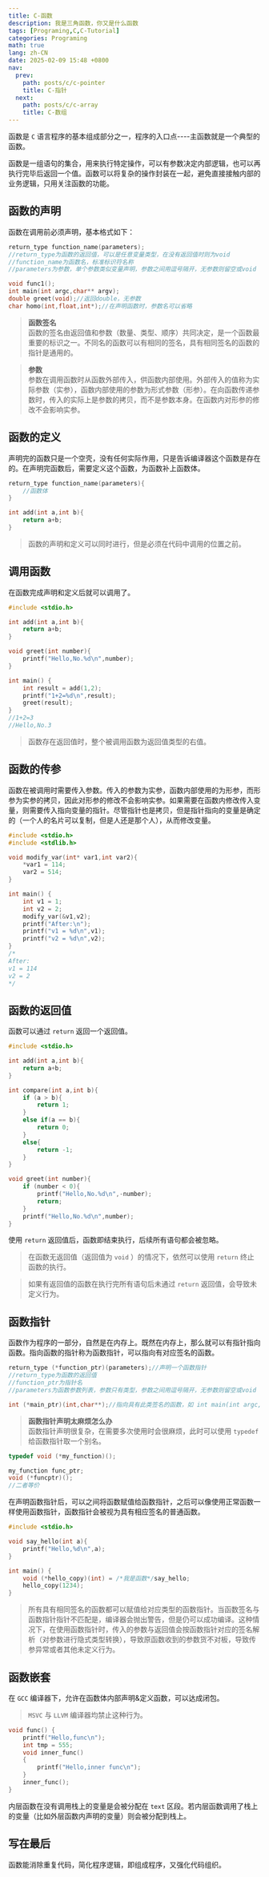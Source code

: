 ```yaml
---
title: C-函数
description: 我是三角函数，你又是什么函数
tags: [Programing,C,C-Tutorial]
categories: Programing
math: true
lang: zh-CN
date: 2025-02-09 15:48 +0800
nav:
  prev:
    path: posts/c/c-pointer
    title: C-指针
  next:
    path: posts/c/c-array
    title: C-数组
---
```


函数是 `C` 语言程序的基本组成部分之一，程序的入口点----主函数就是一个典型的函数。

函数是一组语句的集合，用来执行特定操作，可以有参数决定内部逻辑，也可以再执行完毕后返回一个值。函数可以将复杂的操作封装在一起，避免直接接触内部的业务逻辑，只用关注函数的功能。

## 函数的声明

函数在调用前必须声明，基本格式如下：

```c
return_type function_name(parameters);
//return_type为函数的返回值，可以是任意变量类型，在没有返回值时则为void
//function_name为函数名，标准标识符名称
//parameters为参数，单个参数类似变量声明，参数之间用逗号隔开，无参数则留空或void

void func1();
int main(int argc,char** argv);
double greet(void);//返回double，无参数
char homo(int,float,int*);//在声明函数时，参数名可以省略
```

> **函数签名**<br>函数的签名由返回值和参数（数量、类型、顺序）共同决定，是一个函数最重要的标识之一。不同名的函数可以有相同的签名，具有相同签名的函数的指针是通用的。

> **参数**<br>参数在调用函数时从函数外部传入，供函数内部使用。外部传入的值称为实际参数（实参），函数内部使用的参数为形式参数（形参）。在向函数传递参数时，传入的实际上是参数的拷贝，而不是参数本身。在函数内对形参的修改不会影响实参。

## 函数的定义

声明完的函数只是一个空壳，没有任何实际作用，只是告诉编译器这个函数是存在的。在声明完函数后，需要定义这个函数，为函数补上函数体。

```c
return_type function_name(parameters){
    //函数体
}

int add(int a,int b){
    return a+b;
}
```

> 函数的声明和定义可以同时进行，但是必须在代码中调用的位置之前。

## 调用函数

在函数完成声明和定义后就可以调用了。

```c
#include <stdio.h>

int add(int a,int b){
    return a+b;
}

void greet(int number){
    printf("Hello,No.%d\n",number);
}

int main() {
    int result = add(1,2);
    printf("1+2=%d\n",result);
    greet(result);
}
//1+2=3
//Hello,No.3
```

> 函数存在返回值时，整个被调用函数为返回值类型的右值。

## 函数的传参

函数在被调用时需要传入参数。传入的参数为实参，函数内部使用的为形参，而形参为实参的拷贝，因此对形参的修改不会影响实参。如果需要在函数内修改传入变量，则需要传入指向变量的指针。尽管指针也是拷贝，但是指针指向的变量是确定的（一个人的名片可以复制，但是人还是那个人），从而修改变量。

```c
#include <stdio.h>
#include <stdlib.h>

void modify_var(int* var1,int var2){
    *var1 = 114;
    var2 = 514;
}

int main() {
    int v1 = 1;
    int v2 = 2;
    modify_var(&v1,v2);
    printf("After:\n");
    printf("v1 = %d\n",v1);
    printf("v2 = %d\n",v2);
}
/*
After:
v1 = 114
v2 = 2
*/
```

## 函数的返回值

函数可以通过 `return` 返回一个返回值。

```c
#include <stdio.h>

int add(int a,int b){
    return a+b;
}

int compare(int a,int b){
    if (a > b){
        return 1;
    }
    else if(a == b){
        return 0;
    }
    else{
        return -1;
    }
}

void greet(int number){
    if (number < 0){
        printf("Hello,No.%d\n",-number);
        return;
    }
    printf("Hello,No.%d\n",number);
}
```

使用 `return` 返回值后，函数即结束执行，后续所有语句都会被忽略。

> 在函数无返回值（返回值为 `void` ）的情况下，依然可以使用 `return` 终止函数的执行。

> 如果有返回值的函数在执行完所有语句后未通过 `return` 返回值，会导致未定义行为。

## 函数指针

函数作为程序的一部分，自然是在内存上。既然在内存上，那么就可以有指针指向函数。指向函数的指针称为函数指针，可以指向有对应签名的函数。

```c
return_type (*function_ptr)(parameters);//声明一个函数指针
//return_type为函数的返回值
//function_ptr为指针名
//parameters为函数参数列表，参数只有类型，参数之间用逗号隔开，无参数则留空或void

int (*main_ptr)(int,char**);//指向具有此类签名的函数，如 int main(int argc,char** argv)
```

> **函数指针声明太麻烦怎么办**<br>函数指针声明很复杂，在需要多次使用时会很麻烦，此时可以使用 `typedef` 给函数指针取一个别名。

```c
typedef void (*my_function)();

my_function func_ptr;
void (*funcptr)();
//二者等价
```

在声明函数指针后，可以之间将函数赋值给函数指针，之后可以像使用正常函数一样使用函数指针，函数指针会被视为具有相应签名的普通函数。

```c
#include <stdio.h>

void say_hello(int a){
    printf("Hello,%d\n",a);
}

int main() {
    void (*hello_copy)(int) = /*我是函数*/say_hello;
    hello_copy(1234);
}
```

> 所有具有相同签名的函数都可以赋值给对应类型的函数指针。当函数签名与函数指针指针不匹配是，编译器会抛出警告，但是仍可以成功编译。这种情况下，在使用函数指针时，传入的参数与返回值会按函数指针对应的签名解析（对参数进行隐式类型转换），导致原函数收到的参数货不对板，导致传参异常或者其他未定义行为。

## 函数嵌套

在 `GCC` 编译器下，允许在函数体内部声明&定义函数，可以达成闭包。

> `MSVC` 与 `LLVM` 编译器均禁止这种行为。

```c
void func() {
    printf("Hello,func\n");
    int tmp = 555;
    void inner_func()
    {
        printf("Hello,inner func\n");
    }
    inner_func();
}
```

内层函数在没有调用栈上的变量是会被分配在 `text` 区段。若内层函数调用了栈上的变量（比如外层函数内声明的变量）则会被分配到栈上。

## 写在最后

函数能消除重复代码，简化程序逻辑，即组成程序，又强化代码组织。
